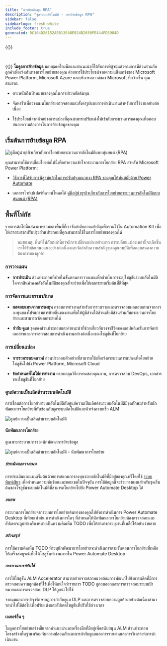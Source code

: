 ```yaml
---
title: "การย้ายข้อมูล RPA"
description: "ชุดระบบอัตโนมัติ - การย้ายข้อมูล RPA"
sidebar: false
sidebarlogo: fresh-white
include_footer: true
generated: 0C164D26152AE013E48EB24B2650FE444FD5984D
---
```


{{<toc>}}

<br/>

{{<product-name>}} **โมดูลการย้ายข้อมูล** มอบชุดเครื่องมือและคําแนะนําที่ได้รับการพิสูจน์แล้วตามการมีส่วนร่วมกับลูกค้าเพื่อเร่งเส้นทางการโยกย้ายของคุณ ด้วยการใช้ประโยชน์จากความแข็งแกร่งของ Microsoft Power Platform, Microsoft Azure และบริการคลาวด์ของ Microsoft ที่กว้างขึ้น คุณสามารถ:

- ตระหนักถึงเป้าหมายของคุณในการประหยัดต้นทุน

- จัดหารั้วเพื่อวางแผนโยกย้ายตรวจสอบและตั้งค่ารูปแบบการดําเนินงานสําหรับการใช้งานอย่างต่อเนื่อง

- ใช้ประโยชน์จากตัวอย่างการแปลงที่คุณสามารถปรับแต่งให้เข้ากับกระบวนการของคุณเพื่อตอบสนองความต้องการในการย้ายข้อมูลของคุณ

## เริ่มต้นการย้ายข้อมูล RPA

![คู่มือผู้นําธุรกิจเกี่ยวกับการโยกย้ายกระบวนการอัตโนมัติแบบหุ่นยนต์ (RPA)](https://msflowblogscdn.azureedge.net/wp-content/uploads/2022/01/RPAWhitepaper_Img-241x300.png)

คุณสามารถใช้การเชื่อมโยงต่อไปนี้เพื่อทําความเข้าใจกระบวนการโยกย้าย RPA สําหรับ Microsoft Power Platform:

- [วิธีการที่ได้รับการพิสูจน์แล้วในการปรับปรุงแนวทาง RPA ของคุณให้ทันสมัยด้วย Power Automate](https://powerautomate.microsoft.com/blog/proven-methods-to-modernize-your-rpa-approach-with-power-automate/)

- เอกสารไวท์เปเปอร์ที่ดาวน์โหลดได้ [คู่มือผู้นําธุรกิจเกี่ยวกับการโยกย้ายกระบวนการอัตโนมัติแบบหุ่นยนต์ (RPA)](https://aka.ms/PAD/RPAMigrationWhitepaper)

## พื้นที่โฟกัส

รายการต่อไปนี้แสดงภาพรวมของพื้นที่ที่เราจัดลําดับความสําคัญเพื่อรวมไว้ใน Automation Kit เพื่อให้เราสามารถปรับปรุงส่วนประกอบที่คุณสามารถใช้ในการโยกย้ายของคุณได้

> หมายเหตุ: พื้นที่โฟกัสเหล่านี้อาจมีการเปลี่ยนแปลงอย่างมาก การเปลี่ยนแปลงเหล่านี้จะเกิดขึ้นเราได้รับข้อเสนอแนะอย่างต่อเนื่องและจัดลําดับความสําคัญของคุณสมบัติเพื่อตอบสนองความต้องการของลูกค้า

### การวางแผน

- **การประเมิน** ส่วนประกอบที่ช่วยในขั้นตอนการวางแผนเพื่อช่วยในการระบุโซลูชันระบบอัตโนมัติใดจากสินค้าคงคลังอัตโนมัติของคุณที่จะย้ายเพื่อให้ผลกระทบเริ่มต้นที่ดีที่สุด

### การจัดการและธรรมาภิบาล

- **ผลตอบแทนจากการลงทุน** กรอบการทํางานสําหรับการรวบรวมและตรวจสอบผลตอบแทนจากการลงทุนของโปรแกรมการย้ายถิ่นของงานเพื่อให้ผู้มีส่วนได้ส่วนเสียมีส่วนร่วมกับกระบวนการโยกย้ายและสามารถวัดผลกระทบได้

- **กำกับ ดูแล** ชุดของส่วนประกอบและคําแนะนําที่ช่วยเกี่ยวกับวงจรชีวิตของแอปพลิเคชันการจัดทําเอกสารและการตรวจสอบการดําเนินงานอย่างต่อเนื่องของโซลูชันที่โยกย้าย

### การเปลี่ยนแปลง

- **การรวมระบบคลาวด์** ส่วนประกอบตัวอย่างที่สามารถใช้เพื่อเร่งกระบวนการแปลงเพื่อโยกย้ายโซลูชันไปยัง Power Platform, Microsoft Cloud

- **ข้อกําหนดที่ไม่ใช่การทํางาน** ครอบคลุมวิธีการทดสอบคุณภาพ, การตรวจสอบ DevOps, เอกสารของโซลูชันที่โยกย้าย

### ศูนย์ความเป็นเลิศด้านระบบอัตโนมัติ

การเชื่อมต่อการโยกย้ายระบบอัตโนมัติกับศูนย์ความเป็นเลิศด้านระบบอัตโนมัติมีชุดทักษะสําหรับนักพัฒนาการโยกย้ายที่ทับซ้อนกับชุดระบบอัตโนมัติและตัวเร่งความเร็ว ALM

![ศูนย์ความเป็นเลิศด้านระบบอัตโนมัติ](/images/illustrations/automation-kit-migration.svg)

#### นักพัฒนาการโยกย้าย

ดูเฉพาะกระบวนการของนักพัฒนาการย้ายข้อมูล

![ศูนย์ความเป็นเลิศด้านระบบอัตโนมัติ - นักพัฒนาการโยกย้าย](/images/illustrations/automation-kit-migration-developer.svg)

##### ประเมินและวางแผน

การประเมินและแผนเริ่มต้นด้วยการสแกนการลงทุนระบบอัตโนมัติที่มีอยู่ของคุณฟรีโดยใช้ [ระบบพิมพ์เขียว](https://www.blueprintsys.com/) เพื่อกําหนดความซับซ้อนและขอบเขตในปัจจุบัน การใช้ข้อมูลนี้จะช่วยวางแผนสําหรับชุดเริ่มต้นของโซลูชันระบบอัตโนมัติที่สามารถโยกย้ายไปยัง Power Automate Desktop ได้

##### อพยพ

กระบวนการโยกย้ายจากระบบการโยกย้ายต้นทางของคุณไปยังการดําเนินการ Power Automate Desktop ที่เทียบเท่ากัน การดําเนินการใดๆ ที่กําหนดให้นักพัฒนาการโยกย้ายต้องตรวจสอบและอัปเดตจะถูกทําเครื่องหมายเป็นความคิดเห็น TODO เพื่อให้สามารถระบุงานที่เหลือได้อย่างง่ายดาย

##### สร้างสรุป

การใช้ความคิดเห็น TODO ที่ระบุนักพัฒนาการโยกย้ายจะดําเนินการตามขั้นตอนการโยกย้ายที่เหลือให้เสร็จสมบูรณ์เพื่อให้โซลูชันทํางานภายใน Power Automate Desktop

##### กระบวนการปรับใช้

การใช้โซลูชัน ALM Accelerator สามารถย้ายจากสภาพแวดล้อมการพัฒนาไปยังการผลิตที่มีการตรวจสอบความถูกต้องที่ใช้เพื่อให้แน่ใจว่ารายการ TODO ถูกลบออกและการตรวจสอบระบบเป้าหมายและการตรวจสอบ DLP ได้ถูกนําไปใช้

จากมุมมองการบํารุงรักษากฎการกํากับดูแล DLP และการตรวจสอบความถูกต้องอย่างต่อเนื่องสามารถนําไปใช้ต่อไปเพื่อปรับแต่งและอัปเดตโซลูชันที่ปรับใช้ล่วงเวลา

#### เลเยอร์อื่น ๆ

โมดูลการโยกย้ายสร้างขึ้นจากคําแนะนําและเครื่องมือที่มีอยู่เพื่อสนับสนุน ALM ส่วนประกอบโครงสร้างพื้นฐานพร้อมกับความปลอดภัยและการกํากับดูแลและการรายงานและการวิเคราะห์การดําเนินงาน
